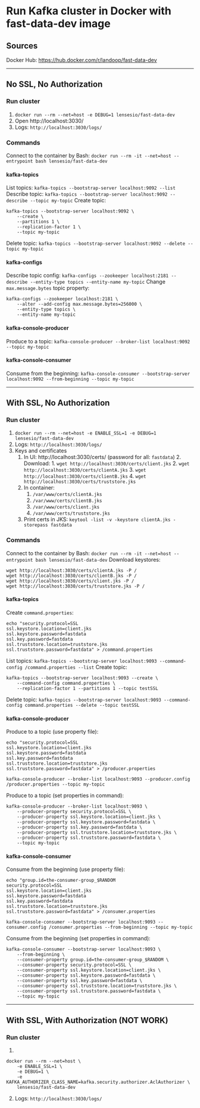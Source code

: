 # Run Kafka cluster in Docker with fast-data-dev image

## Sources
Docker Hub: https://hub.docker.com/r/landoop/fast-data-dev

---------------------------------------------------------------------------------------------

## No SSL, No Authorization
### Run cluster
1. `docker run --rm --net=host -e DEBUG=1 lensesio/fast-data-dev`
2. Open http://localhost:3030/
3. Logs: `http://localhost:3030/logs/`

### Commands
Connect to the container by Bash: `docker run --rm -it --net=host --entrypoint bash lensesio/fast-data-dev`

#### kafka-topics
List topics: `kafka-topics --bootstrap-server localhost:9092 --list`
Describe topic: `kafka-topics --bootstrap-server localhost:9092 --describe --topic my-topic`
Create topic:
```
kafka-topics --bootstrap-server localhost:9092 \
    --create \
    --partitions 1 \
    --replication-factor 1 \
    --topic my-topic
```
Delete topic: `kafka-topics --bootstrap-server localhost:9092 --delete --topic my-topic`

#### kafka-configs
Describe topic config: `kafka-configs --zookeeper localhost:2181 --describe --entity-type topics --entity-name my-topic`
Change `max.message.bytes` topic property:
```
kafka-configs --zookeeper localhost:2181 \
    --alter --add-config max.message.bytes=256000 \
    --entity-type topics \
    --entity-name my-topic
```

#### kafka-console-producer
Produce to a topic: `kafka-console-producer --broker-list localhost:9092 --topic my-topic`

#### kafka-console-consumer
Consume from the beginning: `kafka-console-consumer --bootstrap-server localhost:9092 --from-beginning --topic my-topic`

---------------------------------------------------------------------------------------------

## With SSL, No Authorization
### Run cluster
1. `docker run --rm --net=host -e ENABLE_SSL=1 -e DEBUG=1 lensesio/fast-data-dev`
2. Logs: `http://localhost:3030/logs/`
3. Keys and certificates
    1. In UI: http://localhost:3030/certs/ (password for all: `fastdata`)
        2. Download:
            1. `wget http://localhost:3030/certs/client.jks`
            2. `wget http://localhost:3030/certs/clientA.jks`
            3. `wget http://localhost:3030/certs/clientB.jks`
            4. `wget http://localhost:3030/certs/truststore.jks`
    1. In container: 
        1. `/var/www/certs/clientA.jks`
        2. `/var/www/certs/clientB.jks`
        3. `/var/www/certs/client.jks`
        4. `/var/www/certs/truststore.jks`
    1. Print certs in JKS: `keytool -list -v -keystore clientA.jks -storepass fastdata`

### Commands
Connect to the container by Bash: `docker run --rm -it --net=host --entrypoint bash lensesio/fast-data-dev`
Download keystores:
```
wget http://localhost:3030/certs/clientA.jks -P /
wget http://localhost:3030/certs/clientB.jks -P /
wget http://localhost:3030/certs/client.jks -P /
wget http://localhost:3030/certs/truststore.jks -P /
```

#### kafka-topics
Create `command.properties`:
```
echo "security.protocol=SSL
ssl.keystore.location=client.jks
ssl.keystore.password=fastdata
ssl.key.password=fastdata
ssl.truststore.location=truststore.jks
ssl.truststore.password=fastdata" > /command.properties
```
List topics: `kafka-topics --bootstrap-server localhost:9093 --command-config /command.properties --list`
Create topic:
```
kafka-topics --bootstrap-server localhost:9093 --create \
    --command-config command.properties \
    --replication-factor 1 --partitions 1 --topic testSSL
```
Delete topic: `kafka-topics --bootstrap-server localhost:9093 --command-config command.properties --delete --topic testSSL`

#### kafka-console-producer
Produce to a topic (use property file):
```
echo "security.protocol=SSL
ssl.keystore.location=client.jks
ssl.keystore.password=fastdata
ssl.key.password=fastdata
ssl.truststore.location=truststore.jks
ssl.truststore.password=fastdata" > /producer.properties

kafka-console-producer --broker-list localhost:9093 --producer.config /producer.properties --topic my-topic
```
Produce to a topic (set properties in command):
```
kafka-console-producer --broker-list localhost:9093 \
    --producer-property security.protocol=SSL \
    --producer-property ssl.keystore.location=client.jks \
    --producer-property ssl.keystore.password=fastdata \
    --producer-property ssl.key.password=fastdata \
    --producer-property ssl.truststore.location=truststore.jks \
    --producer-property ssl.truststore.password=fastdata \
    --topic my-topic
```

#### kafka-console-consumer
Consume from the beginning (use property file):
```
echo "group.id=the-consumer-group_$RANDOM
security.protocol=SSL
ssl.keystore.location=client.jks
ssl.keystore.password=fastdata
ssl.key.password=fastdata
ssl.truststore.location=truststore.jks
ssl.truststore.password=fastdata" > /consumer.properties

kafka-console-consumer --bootstrap-server localhost:9093 --consumer.config /consumer.properties --from-beginning --topic my-topic
```
Consume from the beginning (set properties in command):
```
kafka-console-consumer --bootstrap-server localhost:9093 \
    --from-beginning \
    --consumer-property group.id=the-consumer-group_$RANDOM \
    --consumer-property security.protocol=SSL \
    --consumer-property ssl.keystore.location=client.jks \
    --consumer-property ssl.keystore.password=fastdata \
    --consumer-property ssl.key.password=fastdata \
    --consumer-property ssl.truststore.location=truststore.jks \
    --consumer-property ssl.truststore.password=fastdata \
    --topic my-topic
```

---------------------------------------------------------------------------------------------

## With SSL, With Authorization (NOT WORK)
### Run cluster
1. 
```
docker run --rm --net=host \
    -e ENABLE_SSL=1 \
    -e DEBUG=1 \
    -e KAFKA_AUTHORIZER_CLASS_NAME=kafka.security.authorizer.AclAuthorizer \
    lensesio/fast-data-dev
```
2. Logs: `http://localhost:3030/logs/`
